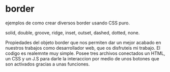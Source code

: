 # border
ejemplos de como crear diversos border usando CSS puro. 

solid, double, groove, ridge, inset, outset, dashed, dotted, none.

Propiedades del objeto border que nos permiten dar un mejor acabado en nuestros trabajos como desarrollador web, que os disfruteis mi trabajo.
El codigo es realemnte muy simple. Posee tres archivos conectados un HTML, un CSS y un J.S  para darle la interaccion por medio de unos botones que son activados
gracias a unas funciones. 
